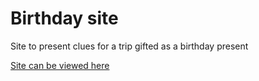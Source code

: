 # Birthday site

Site to present clues for a trip gifted as a birthday present

[Site can be viewed here](https://birthday-site-opal.vercel.app)
